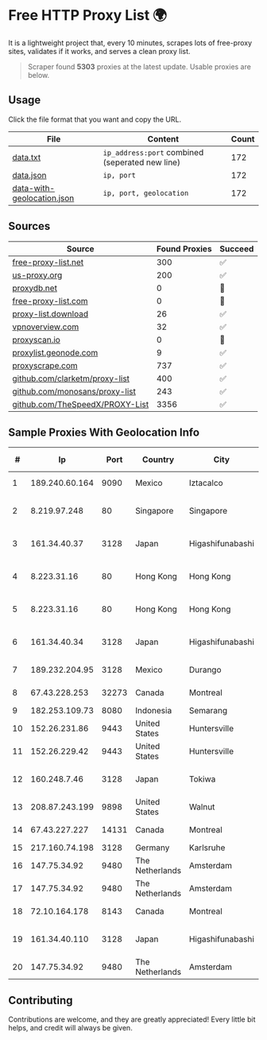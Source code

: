 
# Free HTTP Proxy List 🌍

It is a lightweight project that, every 10 minutes, scrapes lots of free-proxy sites, validates if it works, and serves a clean proxy list.


> Scraper found **5303** proxies at the latest update. Usable proxies are below.

## Usage

Click the file format that you want and copy the URL.


|File|Content|Count|
|----|-------|-----|
|[data.txt](https://raw.githubusercontent.com/themiralay/Proxy-List-World/master/data.txt)|`ip_address:port` combined (seperated new line)|172|
|[data.json](https://raw.githubusercontent.com/themiralay/Proxy-List-World/master/data.json)|`ip, port`|172|
|[data-with-geolocation.json](https://raw.githubusercontent.com/themiralay/Proxy-List-World/master/data-with-geolocation.json)|`ip, port, geolocation`|172|

## Sources

|Source|Found Proxies|Succeed|
|------|-------------|-------|
|[free-proxy-list.net](https://free-proxy-list.net)|300|✅|
|[us-proxy.org](https://www.us-proxy.org)|200|✅|
|[proxydb.net](http://proxydb.net)|0|🚫|
|[free-proxy-list.com](https://free-proxy-list.com/?page=&port=&type%5B%5D=http&type%5B%5D=https&up_time=0&search=Search)|0|🚫|
|[proxy-list.download](https://www.proxy-list.download/HTTP)|26|✅|
|[vpnoverview.com](https://vpnoverview.com/privacy/anonymous-browsing/free-proxy-servers)|32|✅|
|[proxyscan.io](https://www.proxyscan.io)|0|🚫|
|[proxylist.geonode.com](https://proxylist.geonode.com/api/proxy-list?limit=300&page=1&sort_by=lastChecked&sort_type=desc&protocols=http,https)|9|✅|
|[proxyscrape.com](https://api.proxyscrape.com/v2/?request=displayproxies&protocol=http&timeout=10000&country=all&ssl=all&anonymity=all)|737|✅|
|[github.com/clarketm/proxy-list](https://raw.githubusercontent.com/clarketm/proxy-list/master/proxy-list-raw.txt)|400|✅|
|[github.com/monosans/proxy-list](https://raw.githubusercontent.com/monosans/proxy-list/main/proxies/http.txt)|243|✅|
|[github.com/TheSpeedX/PROXY-List](https://raw.githubusercontent.com/TheSpeedX/PROXY-List/master/http.txt)|3356|✅|


## Sample Proxies With Geolocation Info

|#|Ip|Port|Country|City|Internet Service Provider|
|-|--|----|-------|----|-------------------------|
|1|189.240.60.164|9090|Mexico|Iztacalco|Uninet S.A. de C.V.|
|2|8.219.97.248|80|Singapore|Singapore|Alibaba (US) Technology Co., Ltd.|
|3|161.34.40.37|3128|Japan|Higashifunabashi|NTT PC Communications, Inc.|
|4|8.223.31.16|80|Hong Kong|Hong Kong|Alibaba (US) Technology Co., Ltd.|
|5|8.223.31.16|80|Hong Kong|Hong Kong|Alibaba (US) Technology Co., Ltd.|
|6|161.34.40.34|3128|Japan|Higashifunabashi|NTT PC Communications, Inc.|
|7|189.232.204.95|3128|Mexico|Durango|Uninet S.A. de C.V.|
|8|67.43.228.253|32273|Canada|Montreal|GloboTech Communications|
|9|182.253.109.73|8080|Indonesia|Semarang|Biznet Metronet|
|10|152.26.231.86|9443|United States|Huntersville|MCNC|
|11|152.26.229.42|9443|United States|Huntersville|MCNC|
|12|160.248.7.46|3128|Japan|Tokiwa|NTT PC Communications, Inc.|
|13|208.87.243.199|9898|United States|Walnut|Psychz Networks|
|14|67.43.227.227|14131|Canada|Montreal|GloboTech Communications|
|15|217.160.74.198|3128|Germany|Karlsruhe|IONOS SE|
|16|147.75.34.92|9480|The Netherlands|Amsterdam|Packet Host, Inc.|
|17|147.75.34.92|9480|The Netherlands|Amsterdam|Packet Host, Inc.|
|18|72.10.164.178|8143|Canada|Montreal|GloboTech Communications|
|19|161.34.40.110|3128|Japan|Higashifunabashi|NTT PC Communications, Inc.|
|20|147.75.34.92|9480|The Netherlands|Amsterdam|Packet Host, Inc.|



## Contributing

Contributions are welcome, and they are greatly appreciated! Every
little bit helps, and credit will always be given.

